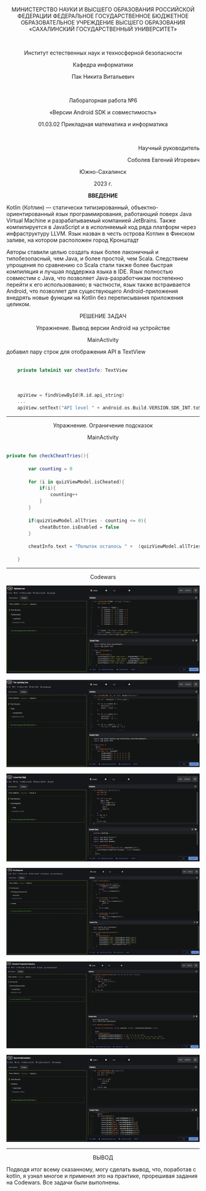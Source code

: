 <p align = "center">МИНИСТЕРСТВО НАУКИ И ВЫСШЕГО ОБРАЗОВАНИЯ
РОССИЙСКОЙ ФЕДЕРАЦИИ
ФЕДЕРАЛЬНОЕ ГОСУДАРСТВЕННОЕ БЮДЖЕТНОЕ
ОБРАЗОВАТЕЛЬНОЕ УЧРЕЖДЕНИЕ ВЫСШЕГО ОБРАЗОВАНИЯ
«САХАЛИНСКИЙ ГОСУДАРСТВЕННЫЙ УНИВЕРСИТЕТ»</p>
<br>
<p align = "center">Институт естественных наук и техносферной безопасности</p>
<p align = "center">Кафедра информатики</p>
<p align = "center">Пак Никита Витальевич</p>
<br>
<p align = "center">Лабораторная работа №6</p>
<p align = "center">«Версии Android SDK и совместимость»</p>
<p align = "center">01.03.02 Прикладная математика и информатика</p>




<br>
<p align = "right" >Научный руководитель</p>
<p align = "right" >Соболев Евгений Игоревич</p>
<p align = "center" >Южно-Сахалинск</p>
<p align = "center" >2023 г.</p>
<p align = "center" ><b>ВВЕДЕНИЕ</b></p>
<p>Kotlin (Ко́тлин) — статически типизированный, объектно-ориентированный язык программирования, работающий поверх Java Virtual Machine и разрабатываемый компанией JetBrains. Также компилируется в JavaScript и в исполняемый код ряда платформ через инфраструктуру LLVM. Язык назван в честь острова Котлин в Финском заливе, на котором расположен город Кронштадт</p>
<p>Авторы ставили целью создать язык более лаконичный и типобезопасный, чем Java, и более простой, чем Scala. Следствием упрощения по сравнению со Scala стали также более быстрая компиляция и лучшая поддержка языка в IDE. Язык полностью совместим с Java, что позволяет Java-разработчикам постепенно перейти к его использованию; в частности, язык также встраивается Android, что позволяет для существующего Android-приложения внедрять новые функции на Kotlin без переписывания приложения целиком.</p>
<p align = "center" >РЕШЕНИЕ ЗАДАЧ</p>

<p align = "center" >Упражнение. Вывод версии Android на устройстве</p>
<p align = "center" >MainActivity</p>
<p>добавил пару строк для отображения API в TextView</p>

```kotlin
    
    private lateinit var cheatInfo: TextView
    
```

```kotlin

    apiView = findViewById(R.id.api_string)
    ...
    apiView.setText("API level " + android.os.Build.VERSION.SDK_INT.toString())

```

***

<p align = "center" >Упражнение. Ограничение подсказок </p>
<p align = "center" >MainActivity</p>

```kotlin

private fun checkCheatTries(){

        var counting = 0

        for (i in quizViewModel.isCheated){
            if(i){
                counting++
            }
        }

        if(quizViewModel.allTries - counting <= 0){
            cheatButton.isEnabled = false
        }

        cheatInfo.text = "Попыток осталось " +  (quizViewModel.allTries - counting).toString() + "/3"

    }

```

***

<p align = "center" >Codewars</p>

![Screenshot](https://github.com/Pupkapus/GeoQuiz6/blob/main/cd1.png)

![Screenshot](https://github.com/Pupkapus/GeoQuiz6/blob/main/cd2.png)

![Screenshot](https://github.com/Pupkapus/GeoQuiz6/blob/main/cd3.png)

![Screenshot](https://github.com/Pupkapus/GeoQuiz6/blob/main/cd4.png)

![Screenshot](https://github.com/Pupkapus/GeoQuiz6/blob/main/cd5.png)

![Screenshot](https://github.com/Pupkapus/GeoQuiz6/blob/main/cd6.png)

***
<p align = "center" >ВЫВОД</p>
<p>Подводя итог всему сказанному, могу сделать вывод, что, поработав c kotlin, я узнал многое и применил это на практике, прорешивая задания на Codewars. Все задачи были выполнены.</p>

